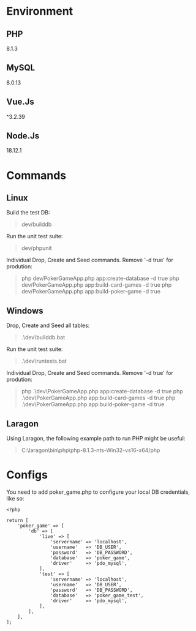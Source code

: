 # Environment

## PHP

8.1.3

## MySQL

8.0.13

## Vue.Js

^3.2.39

## Node.Js

18.12.1

# Commands

## Linux

Build the test DB:

> dev/builddb

Run the unit test suite:

> dev/phpunit

Individual Drop, Create and Seed commands. Remove '-d true' for prodution:

> php dev/PokerGameApp.php app:create-database -d true
> php dev/PokerGameApp.php app:build-card-games -d true
> php dev/PokerGameApp.php app:build-poker-game -d true

## Windows

Drop, Create and Seed all tables:

> .\dev\builddb.bat

Run the unit test suite:

> .\dev\runtests.bat

Individual Drop, Create and Seed commands. Remove '-d true' for prodution:

> php .\dev\PokerGameApp.php app:create-database -d true
> php .\dev\PokerGameApp.php app:build-card-games -d true
> php .\dev\PokerGameApp.php app:build-poker-game -d true

## Laragon

Using Laragon, the following example path to run PHP might be useful:

> C:\laragon\bin\php\php-8.1.3-nts-Win32-vs16-x64/php

# Configs

You need to add poker_game.php to configure your local DB credentials, like so:

```
<?php

return [
    'poker_game' => [
        'db' => [
            'live' => [
                'servername' => 'localhost',
                'username'   => 'DB_USER',
                'password'   => 'DB_PASSWORD',
                'database'   => 'poker_game',
                'driver'     => 'pdo_mysql',
            ],
            'test' => [
                'servername' => 'localhost',
                'username'   => 'DB_USER',
                'password'   => 'DB_PASSWORD',
                'database'   => 'poker_game_test',
                'driver'     => 'pdo_mysql',
            ],
        ],
    ],
];

```
